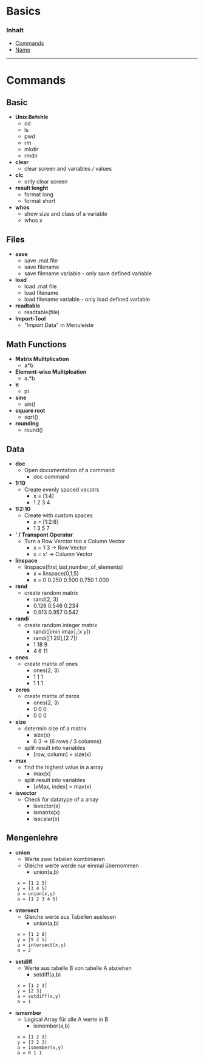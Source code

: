 # Basics

### Inhalt 
- [Commands](#Commands)
- [Name](#Link)


---
# Commands

## Basic
- **Unix Befehle**
    - cd
    - ls
    - pwd
    - rm
    - mkdir
    - rmdir
- **clear**
    - clear screen and variables / values
- **clc**
    - only clear screen
- **result lenght**
    - format long
    - format short
- **whos**
    - show size and class of a variable
    - whos x

## Files
- **save**
    - save .mat file
    - save filename
    - save filename variable - only save defined variable
- **load**
    - load .mat file
    - load filename
    - load filename variable - only load defined variable
- **readtable**
    - readtable(file)
- **Import-Tool**
    - "Import Data" in Menuleiste


## Math Functions

- **Matrix Mulitplication**
    - a*b
- **Element-wise Mulitplcation**
    - a.*b
- **π**
    - pi
- **sine**
    - sin()    
- **square root**
    - sqrt()
- **rounding**
    - round()

## Data
- **doc**
    - Open documentation of a command
        - doc command
- **1:10**
    - Create evenly spaced vecotrs
        - x = [1:4]
        - 1 2 3 4
- **1:2:10**
    - Create with custom spaces
        - x = [1:2:8]
        - 1 3 5 7
- **' / Transpont Operator**
    - Turn a Row Verctor too a Column Vector
        - x = 1:3 -> Row Vector
        - x = x' -> Column Vector
- **linspace**
    - linspace(first,last,number_of_elements)
        - x = linspace(0,1,5)
        - x = 0    0.250    0.500    0.750    1.000     
- **rand**
    - create random matrix
        - rand(2, 3)
        - 0.126	0.546 0.234
        - 0.913	0.957 0.542
- **randi**
    - create random integer matrix
        - randi([imin imax],[x y])
        - randi([1 20],[2 7])
        - 1 18 9
        - 4 6 11
- **ones**
    - create matrix of ones
        - ones(2, 3)
        - 1 1 1
        - 1 1 1
- **zeros**
    - create matrix of zeros
        - ones(2, 3)
        - 0 0 0
        - 0 0 0
- **size**
    - determin size of a matrix
        - size(x)
        - 6 3 -> (6 rows / 3 columns)
    - split result into variables
        - [row, column] = size(x)
- **max**
    - find the highest value in a array
        - max(x)
    - split result into variables
        - [xMax, index] = max(x)
- **isvector**
    - Check for datatype of a array
        - isvector(x)
        - ismatrix(x)
        - isscalar(x)


## Mengenlehre
- **union**
    - Werte zwei tabelen kombinieren
    - Gleiche werte werde nur einmal übernommen
        - union(a,b)
```
    x = [1 2 3]
    y = [3 4 5]
    a = union(x,y)
    a = [1 2 3 4 5]
```
- **intersect**
    - Gleiche werte aus Tabellen auslesen
        - union(a,b)
```
    x = [1 2 8]
    y = [9 2 5]
    a = intersect(x,y)
    a = 2
```

- **setdiff**
    - Werte aus tabelle B von tabelle A abziehen
        - setdiff(a,b)
```
    x = [1 2 3]
    y = [2 3]
    a = setdiff(x,y)
    a = 1
```

- **ismember**
    - Logical Array für alle A werte in B
        - ismember(a,b)
```
    x = [1 2 3]
    y = [3 2 3]
    a = ismember(x,y)
    a = 0 1 1
```